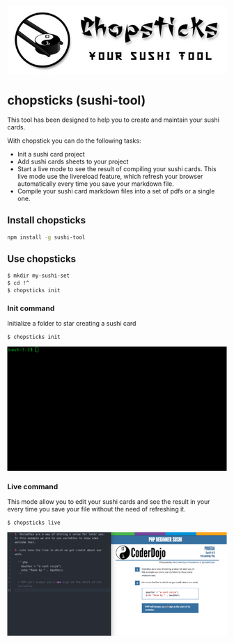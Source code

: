 ![Chopsticks logo](assets/logo-chopsticks.jpg)

# chopsticks (sushi-tool)

This tool has been designed to help you to create and maintain your sushi cards.

With chopstick you can do the following tasks:

* Init a sushi card project
* Add sushi cards sheets to your project
* Start a live mode to see the result of compiling your sushi cards. This live mode use the livereload feature, which refresh your browser automatically every time you save your markdown file.
* Compile your sushi card markdown files into a set of pdfs or a single one.

## Install chopsticks

```bash
npm install -g sushi-tool
```

## Use chopsticks

```bash
$ mkdir my-sushi-set
$ cd !^
$ chopsticks init
```

### Init command

Initialize a folder to star creating a sushi card

```bash
$ chopsticks init
```

![Init command demo](assets/init-command.gif)

### Live command

This mode allow you to edit your sushi cards and see the result in your every time you save your file without the need of refreshing it.

```bash
$ chopsticks live
```

![Live command demo](assets/live-command.gif)
